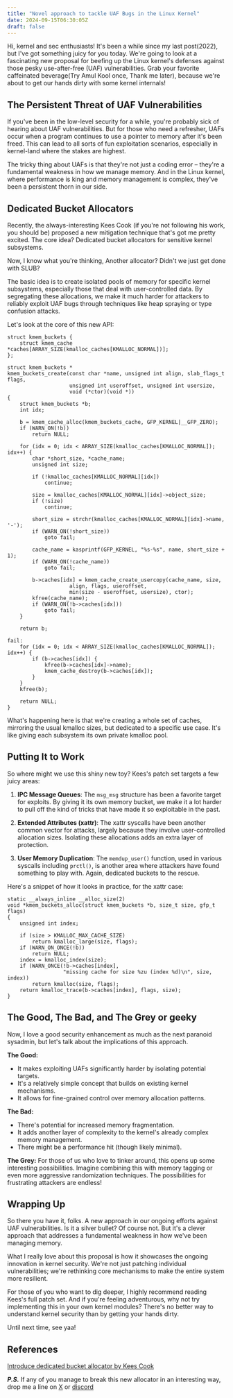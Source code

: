```yaml
---
title: "Novel approach to tackle UAF Bugs in the Linux Kernel"
date: 2024-09-15T06:30:05Z
draft: false
---
```


Hi, kernel and sec enthusiasts! It's been a while since my last post(2022), but I've got something juicy for you today. We're going to look at a fascinating new proposal for beefing up the Linux kernel's defenses against those pesky use-after-free (UAF) vulnerabilities. Grab your favorite caffeinated beverage(Try Amul Kool once, Thank me later), because we're about to get our hands dirty with some kernel internals!

## The Persistent Threat of UAF Vulnerabilities

If you've been in the low-level security for a while, you're probably sick of hearing about UAF vulnerabilities. But for those who need a refresher, UAFs occur when a program continues to use a pointer to memory after it's been freed. This can lead to all sorts of fun exploitation scenarios, especially in kernel-land where the stakes are highest.

The tricky thing about UAFs is that they're not just a coding error – they're a fundamental weakness in how we manage memory. And in the Linux kernel, where performance is king and memory management is complex, they've been a persistent thorn in our side.

## Dedicated Bucket Allocators

Recently, the always-interesting Kees Cook (if you're not following his work, you should be) proposed a new mitigation technique that's got me pretty excited. The core idea? Dedicated bucket allocators for sensitive kernel subsystems.

Now, I know what you're thinking, Another allocator? Didn't we just get done with SLUB?

The basic idea is to create isolated pools of memory for specific kernel subsystems, especially those that deal with user-controlled data. 
By segregating these allocations, we make it much harder for attackers to reliably exploit UAF bugs through techniques like heap spraying or type confusion attacks.

Let's look at the core of this new API:

```
struct kmem_buckets {
    struct kmem_cache *caches[ARRAY_SIZE(kmalloc_caches[KMALLOC_NORMAL])];
};

struct kmem_buckets *
kmem_buckets_create(const char *name, unsigned int align, slab_flags_t flags,
                    unsigned int useroffset, unsigned int usersize,
                    void (*ctor)(void *))
{
    struct kmem_buckets *b;
    int idx;

    b = kmem_cache_alloc(kmem_buckets_cache, GFP_KERNEL|__GFP_ZERO);
    if (WARN_ON(!b))
        return NULL;

    for (idx = 0; idx < ARRAY_SIZE(kmalloc_caches[KMALLOC_NORMAL]); idx++) {
        char *short_size, *cache_name;
        unsigned int size;

        if (!kmalloc_caches[KMALLOC_NORMAL][idx])
            continue;

        size = kmalloc_caches[KMALLOC_NORMAL][idx]->object_size;
        if (!size)
            continue;

        short_size = strchr(kmalloc_caches[KMALLOC_NORMAL][idx]->name, '-');
        if (WARN_ON(!short_size))
            goto fail;

        cache_name = kasprintf(GFP_KERNEL, "%s-%s", name, short_size + 1);
        if (WARN_ON(!cache_name))
            goto fail;

        b->caches[idx] = kmem_cache_create_usercopy(cache_name, size,
                    align, flags, useroffset,
                    min(size - useroffset, usersize), ctor);
        kfree(cache_name);
        if (WARN_ON(!b->caches[idx]))
            goto fail;
    }

    return b;

fail:
    for (idx = 0; idx < ARRAY_SIZE(kmalloc_caches[KMALLOC_NORMAL]); idx++) {
        if (b->caches[idx]) {
            kfree(b->caches[idx]->name);
            kmem_cache_destroy(b->caches[idx]);
        }
    }
    kfree(b);

    return NULL;
}
```

What's happening here is that we're creating a whole set of caches, mirroring the usual kmalloc sizes, but dedicated to a specific use case. It's like giving each subsystem its own private kmalloc pool.

## Putting It to Work

So where might we use this shiny new toy? Kees's patch set targets a few juicy areas:

1. **IPC Message Queues**: The `msg_msg` structure has been a favorite target for exploits. By giving it its own memory bucket, we make it a lot harder to pull off the kind of tricks that have made it so exploitable in the past.

2. **Extended Attributes (xattr)**: The xattr syscalls have been another common vector for attacks, largely because they involve user-controlled allocation sizes. Isolating these allocations adds an extra layer of protection.

3. **User Memory Duplication**: The `memdup_user()` function, used in various syscalls including `prctl()`, is another area where attackers have found something to play with. Again, dedicated buckets to the rescue.

Here's a snippet of how it looks in practice, for the xattr case:

```
static __always_inline __alloc_size(2)
void *kmem_buckets_alloc(struct kmem_buckets *b, size_t size, gfp_t flags)
{
    unsigned int index;

    if (size > KMALLOC_MAX_CACHE_SIZE)
        return kmalloc_large(size, flags);
    if (WARN_ON_ONCE(!b))
        return NULL;
    index = kmalloc_index(size);
    if (WARN_ONCE(!b->caches[index],
                  "missing cache for size %zu (index %d)\n", size, index))
        return kmalloc(size, flags);
    return kmalloc_trace(b->caches[index], flags, size);
}
```

## The Good, The Bad, and The Grey or geeky

Now, I love a good security enhancement as much as the next paranoid sysadmin, but let's talk about the implications of this approach.

**The Good:**
- It makes exploiting UAFs significantly harder by isolating potential targets.
- It's a relatively simple concept that builds on existing kernel mechanisms.
- It allows for fine-grained control over memory allocation patterns.

**The Bad:**
- There's potential for increased memory fragmentation.
- It adds another layer of complexity to the kernel's already complex memory management.
- There might be a performance hit (though likely minimal).

**The Grey:**
For those of us who love to tinker around, this opens up some interesting possibilities. Imagine combining this with memory tagging or even more aggressive randomization techniques. The possibilities for frustrating attackers are endless!

## Wrapping Up

So there you have it, folks. A new approach in our ongoing efforts against UAF vulnerabilities. Is it a silver bullet? Of course not. But it's a clever approach that addresses a fundamental weakness in how we've been managing memory.

What I really love about this proposal is how it showcases the ongoing innovation in kernel security. We're not just patching individual vulnerabilities; we're rethinking core mechanisms to make the entire system more resilient.

For those of you who want to dig deeper, I highly recommend reading Kees's full patch set. And if you're feeling adventurous, why not try implementing this in your own kernel modules? There's no better way to understand kernel security than by getting your hands dirty.

Until next time, see yaa!

## References
[Introduce dedicated bucket allocator by Kees Cook](https://lore.kernel.org/lkml/202403041502.28477148C0@keescook/T/)

***P.S.*** If any of you manage to break this new allocator in an interesting way, drop me a line on [X](https://www.x.com/cy5un/) or [discord](https://discord.com/users/346443596641075200)
